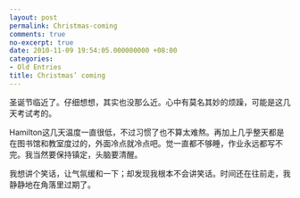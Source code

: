 ```yaml
---
layout: post
permalink: Christmas-coming
comments: true
no-excerpt: true
date: 2010-11-09 19:54:05.000000000 +08:00
categories:
- Old Entries
title: Christmas’ coming
---
```


圣诞节临近了。仔细想想，其实也没那么近。心中有莫名其妙的烦躁，可能是这几天考试考的。

Hamilton这几天温度一直很低，不过习惯了也不算太难熬。再加上几乎整天都是在图书馆和教室度过的，外面冷点就冷点吧。觉一直都不够睡，作业永远都写不完。我当然要保持镇定，头脑要清醒。

我想讲个笑话，让气氛缓和一下；却发现我根本不会讲笑话。时间还在往前走，我静静地在角落里过期了。
